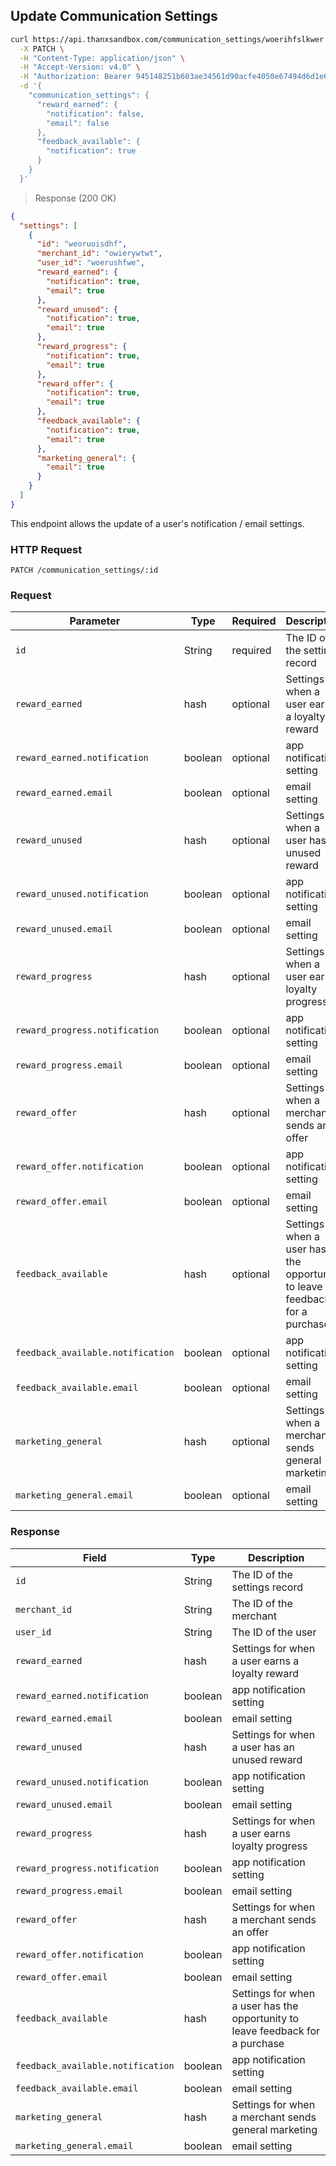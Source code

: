 ## Update Communication Settings

```bash
curl https://api.thanxsandbox.com/communication_settings/woerihfslkwer \
  -X PATCH \
  -H "Content-Type: application/json" \
  -H "Accept-Version: v4.0" \
  -H "Authorization: Bearer 945148251b603ae34561d90acfe4050e67494d6d1e65d4d3d52798407f03c0bd" \
  -d '{
    "communication_settings": {
      "reward_earned": {
        "notification": false,
        "email": false
      },
      "feedback_available": {
        "notification": true
      }
    }
  }'
```

> Response (200 OK)

```json
{
  "settings": [
    {
      "id": "weoruoisdhf",
      "merchant_id": "owierywtwt",
      "user_id": "woerushfwe",
      "reward_earned": {
        "notification": true,
        "email": true
      },
      "reward_unused": {
        "notification": true,
        "email": true
      },
      "reward_progress": {
        "notification": true,
        "email": true
      },
      "reward_offer": {
        "notification": true,
        "email": true
      },
      "feedback_available": {
        "notification": true,
        "email": true
      },
      "marketing_general": {
        "email": true
      }
    }
  ]
}
```

This endpoint allows the update of a user's notification / email settings.

### HTTP Request

`PATCH /communication_settings/:id`

### Request

Parameter | Type | Required | Description
--------- | ---- | -------- | -----------
`id` | String | required | The ID of the settings record
`reward_earned` | hash | optional | Settings for when a user earns a loyalty reward
`reward_earned.notification` | boolean | optional | app notification setting
`reward_earned.email` | boolean | optional | email setting
`reward_unused` | hash | optional | Settings for when a user has an unused reward
`reward_unused.notification` | boolean | optional | app notification setting
`reward_unused.email` | boolean | optional | email setting
`reward_progress` | hash | optional | Settings for when a user earns loyalty progress
`reward_progress.notification` | boolean | optional | app notification setting
`reward_progress.email` | boolean | optional | email setting
`reward_offer` | hash | optional | Settings for when a merchant sends an offer
`reward_offer.notification` | boolean | optional | app notification setting
`reward_offer.email` | boolean | optional | email setting
`feedback_available` | hash | optional | Settings for when a user has the opportunity to leave feedback for a purchase
`feedback_available.notification` | boolean | optional | app notification setting
`feedback_available.email` | boolean | optional | email setting
`marketing_general` | hash | optional | Settings for when a merchant sends general marketing
`marketing_general.email` | boolean | optional | email setting

### Response

Field | Type | Description
----- | ---- | -----------
`id` | String | The ID of the settings record
`merchant_id` | String | The ID of the merchant
`user_id` | String | The ID of the user
`reward_earned` | hash | Settings for when a user earns a loyalty reward
`reward_earned.notification` | boolean | app notification setting
`reward_earned.email` | boolean | email setting
`reward_unused` | hash | Settings for when a user has an unused reward
`reward_unused.notification` | boolean | app notification setting
`reward_unused.email` | boolean | email setting
`reward_progress` | hash | Settings for when a user earns loyalty progress
`reward_progress.notification` | boolean | app notification setting
`reward_progress.email` | boolean | email setting
`reward_offer` | hash | Settings for when a merchant sends an offer
`reward_offer.notification` | boolean | app notification setting
`reward_offer.email` | boolean | email setting
`feedback_available` | hash | Settings for when a user has the opportunity to leave feedback for a purchase
`feedback_available.notification` | boolean | app notification setting
`feedback_available.email` | boolean | email setting
`marketing_general` | hash | Settings for when a merchant sends general marketing
`marketing_general.email` | boolean | email setting
